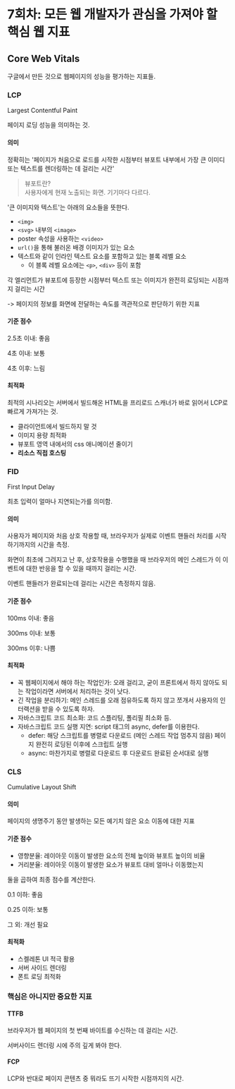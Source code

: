 # 7회차: 모든 웹 개발자가 관심을 가져야 할 핵심 웹 지표

## Core Web Vitals

구글에서 만든 것으로 웹페이지의 성능을 평가하는 지표들.

### LCP

Largest Contentful Paint

페이지 로딩 성능을 의미하는 것.

#### 의미

정확히는 '페이지가 처음으로 로드를 시작한 시점부터 뷰포트 내부에서 가장 큰 이미디 또는 텍스트를 렌더링하는 데 걸리는 시간'

> 뷰포트란? \
> 사용자에게 현재 노출되는 화면. 기기마다 다르다.

'큰 이미지와 텍스트'는 아래의 요소들을 뜻한다.

- `<img>`
- `<svg>` 내부의 `<image>`
- poster 속성을 사용하는 `<video>`
- `url()`을 통해 불러온 배경 이미지가 있는 요소
- 텍스트와 같이 인라인 텍스트 요소를 포함하고 있는 블록 레벨 요소
  - 이 블록 레벨 요소에는 `<p>`, `<div>` 등이 포함

각 엘리먼트가 뷰포트에 등장한 시점부터 텍스트 또는 이미지가 완전히 로딩되는 시점까지 걸리는 시간

-> 페이지의 정보를 화면에 전달하는 속도를 객관적으로 판단하기 위한 지표

#### 기준 점수

2.5초 이내: 좋음

4초 이내: 보통

4초 이후: 느림

#### 최적화

최적의 시나리오는 서버에서 빌드해온 HTML을 프리로드 스캐너가 바로 읽어서 LCP로 빠르게 가져가는 것.

- 클라이언트에서 빌드하지 말 것
- 이미지 용량 최적화
- 뷰포트 영역 내에서의 css 애니메이션 줄이기
- **리소스 직접 호스팅**

### FID

First Input Delay

최초 입력이 얼마나 지연되는가를 의미함.

#### 의미

사용자가 페이지와 처음 상호 작용할 때, 브라우저가 실제로 이벤트 핸들러 처리를 시작하기까지의 시간을 측정.

화면이 최초에 그려지고 난 후, 상호작용을 수행했을 때 브라우저의 메인 스레드가 이 이벤트에 대한 반응을 할 수 있을 때까지 걸리는 시간.

이벤트 핸들러가 완료되는데 걸리는 시간은 측정하지 않음.

#### 기준 점수

100ms 이내: 좋음

300ms 이내: 보통

300ms 이후: 나쁨

#### 최적화

- 꼭 웹페이지에서 해야 하는 작업인가: 오래 걸리고, 굳이 프론트에서 하지 않아도 되는 작업이라면 서버에서 처리하는 것이 낫다.
- 긴 작업을 분리하기: 메인 스레드를 오래 점유하도록 하지 않고 쪼개서 사용자의 인터랙션을 받을 수 있도록 하자.
- 자바스크립트 코드 최소화: 코드 스플리팅, 폴리필 최소화 등.
- 자바스크립트 코드 실행 지연: script 태그의 async, defer를 이용한다.
  - defer: 해당 스크립트를 병렬로 다운로드 (메인 스레드 작업 멈추지 않음) 페이지 완전히 로딩된 이후에 스크립트 실행
  - async: 마찬가지로 병렬로 다운로드 후 다운로드 완료된 순서대로 실행

### CLS

Cumulative Layout Shift

#### 의미

페이지의 생명주기 동안 발생하는 모든 예기치 않은 요소 이동에 대한 지표

#### 기준 점수

- 영향분율: 레이아웃 이동이 발생한 요소의 전체 높이와 뷰포트 높이의 비율
- 거리분율: 레이아웃 이동이 발생한 요소가 뷰포트 대비 얼마나 이동했는지

둘을 곱하여 최종 점수를 계산한다.

0.1 이하: 좋음

0.25 이하: 보통

그 외: 개선 필요

#### 최적화

- 스켈레톤 UI 적극 활용
- 서버 사이드 렌더링
- 폰트 로딩 최적화

### 핵심은 아니지만 중요한 지표

#### TTFB

브라우저가 웹 페이지의 첫 번째 바이트를 수신하는 데 걸리는 시간.

서버사이드 렌더링 시에 주의 깊게 봐야 한다.

#### FCP

LCP와 반대로 페이지 콘텐츠 중 뭐라도 뜨기 시작한 시점까지의 시간.
